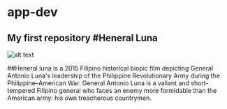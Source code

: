 # app-dev
My first repository
#Heneral Luna
---
![alt text](https://nindotkaayo.files.wordpress.com/2015/09/heneral-luna.jpg)

##Heneral luna is a 2015 Filipino historical biopic film depicting General Antonio Luna's leadership of the Philippine Revolutionary Army during the Philippine–American War.  General Antonio Luna is a valiant and short-tempered Filipino general who faces an enemy more formidable than the American army: his own treacherous countrymen.

